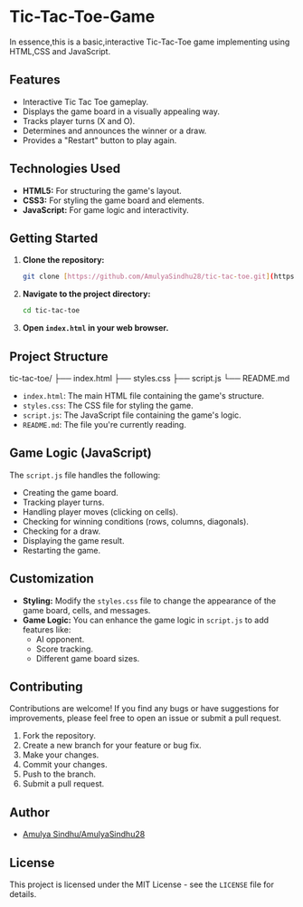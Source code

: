 # Tic-Tac-Toe-Game

<p>In essence,this is a basic,interactive Tic-Tac-Toe game implementing using HTML,CSS and JavaScript.</p>

## Features

* Interactive Tic Tac Toe gameplay.
* Displays the game board in a visually appealing way.
* Tracks player turns (X and O).
* Determines and announces the winner or a draw.
* Provides a "Restart" button to play again.

## Technologies Used

* **HTML5:** For structuring the game's layout.
* **CSS3:** For styling the game board and elements.
* **JavaScript:** For game logic and interactivity.

## Getting Started

1.  **Clone the repository:**

    ```bash
    git clone [https://github.com/AmulyaSindhu28/tic-tac-toe.git](https://www.google.com/search?q=https://www.google.com/search%3Fq%3Dhttps://github.com/AmulyaSindhu28/tic-tac-toe.git)
    ```

2.  **Navigate to the project directory:**

    ```bash
    cd tic-tac-toe
    ```

3.  **Open `index.html` in your web browser.**

## Project Structure
  tic-tac-toe/
├── index.html
├── styles.css
├── script.js
└── README.md


* `index.html`: The main HTML file containing the game's structure.
* `styles.css`: The CSS file for styling the game.
* `script.js`: The JavaScript file containing the game's logic.
* `README.md`: The file you're currently reading.

## Game Logic (JavaScript)

The `script.js` file handles the following:

* Creating the game board.
* Tracking player turns.
* Handling player moves (clicking on cells).
* Checking for winning conditions (rows, columns, diagonals).
* Checking for a draw.
* Displaying the game result.
* Restarting the game.

## Customization

* **Styling:** Modify the `styles.css` file to change the appearance of the game board, cells, and messages.
* **Game Logic:** You can enhance the game logic in `script.js` to add features like:
    * AI opponent.
    * Score tracking.
    * Different game board sizes.

## Contributing

Contributions are welcome! If you find any bugs or have suggestions for improvements, please feel free to open an issue or submit a pull request.

1.  Fork the repository.
2.  Create a new branch for your feature or bug fix.
3.  Make your changes.
4.  Commit your changes.
5.  Push to the branch.
6.  Submit a pull request.

## Author

* [Amulya Sindhu/AmulyaSindhu28](https://github.com/AmulyaSindhu28)

## License

This project is licensed under the MIT License - see the `LICENSE` file for details. 
